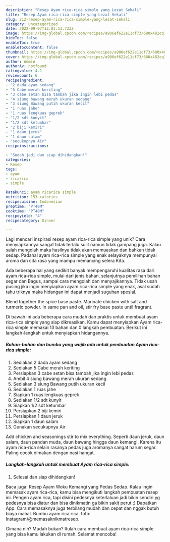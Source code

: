 ```yaml
---
description: "Resep Ayam rica-rica simple yang Lezat Sekali"
title: "Resep Ayam rica-rica simple yang Lezat Sekali"
slug: 212-resep-ayam-rica-rica-simple-yang-lezat-sekali
category: Uncategorized
date: 2022-09-07T12:03:11.733Z
image: https://img-global.cpcdn.com/recipes/a906ef622e11cf73/680x482cq70/ayam-rica-rica-simple-foto-resep-utama.jpg
hideToc: false
enableToc: true
enableTocContent: false
thumbnail: https://img-global.cpcdn.com/recipes/a906ef622e11cf73/680x482cq70/ayam-rica-rica-simple-foto-resep-utama.jpg
cover: https://img-global.cpcdn.com/recipes/a906ef622e11cf73/680x482cq70/ayam-rica-rica-simple-foto-resep-utama.jpg
author: Admin
authorAv: notfound
ratingvalue: 4.1
reviewcount: 6
recipeingredient:
- "2 dada ayam sedang"
- "5 Cabe merah keriting"
- "3 cabe setan bisa tambah jika ingin lebi pedas"
- "4 siung bawang merah ukuran sedang"
- "3 siung Bawang putih ukuran kecil"
- "1 ruas jahe"
- "1 ruas lengkuas geprek"
- "1/2 sdt kunyit"
- "1/2 sdt ketumbar"
- "2 biji kemiri"
- "1 daun jeruk"
- "1 daun salam"
- "secukupnya Air"
recipeinstructions:

- "Sudah jadi dan siap dihidangkan!"
categories:
- Resep
tags:
- ayam
- ricarica
- simple

katakunci: ayam ricarica simple 
nutrition: 153 calories
recipecuisine: Indonesian
preptime: "PT40M"
cooktime: "PT48M"
recipeyield: "4"
recipecategory: Dinner

---
```





Lagi mencari inspirasi resep ayam rica-rica simple yang unik? Cara menyiapkannya sangat tidak terlalu sulit namun tidak gampang juga. Kalau salah mengolah maka hasilnya tidak akan memuaskan dan bahkan tidak sedap. Padahal ayam rica-rica simple yang enak selayaknya mempunyai aroma dan cita rasa yang mampu memancing selera Kita.





Ada beberapa hal yang sedikit banyak mempengaruhi kualitas rasa dari ayam rica-rica simple, mulai dari jenis bahan, selanjutnya pemilihan bahan segar dan Bagus, sampai cara mengolah dan menyajikannya. Tidak usah pusing jika ingin menyiapkan ayam rica-rica simple yang enak,      asal sudah tahu triknya maka hidangan ini dapat menjadi suguhan spesial.














Blend together the spice base paste. Marinate chicken with salt and turmeric powder. In same pan and oil, stir fry base paste until fragrant.






Di bawah ini ada beberapa cara mudah dan praktis untuk membuat ayam rica-rica simple yang siap dikreasikan. Kamu dapat menyiapkan Ayam rica-rica simple memakai 13 bahan dan 0 langkah pembuatan. Berikut ini langkah-langkah untuk menyiapkan hidangannya.

<!--inarticleads1-->

##### Bahan-bahan dan bumbu yang wajib ada untuk pembuatan Ayam rica-rica simple:

1. Sediakan 2 dada ayam sedang
1. Sediakan 5 Cabe merah keriting
1. Persiapkan 3 cabe setan bisa tambah jika ingin lebi pedas
1. Ambil 4 siung bawang merah ukuran sedang
1. Sediakan 3 siung Bawang putih ukuran kecil
1. Sediakan 1 ruas jahe
1. Siapkan 1 ruas lengkuas geprek
1. Sediakan 1/2 sdt kunyit
1. Siapkan 1/2 sdt ketumbar
1. Persiapkan 2 biji kemiri
1. Persiapkan 1 daun jeruk
1. Siapkan 1 daun salam
1. Gunakan secukupnya Air


Add chicken and seasonings stir to mix everything. Seperti daun jeruk, daun salam, daun pandan muda, daun bawang hingga daun kemangi. Karena itu ayam rica-rica selain rasanya pedas juga aromanya sangat harum segar. Paling cocok dimakan dengan nasi hangat. 

<!--inarticleads2-->

##### Langkah-langkah untuk membuat Ayam rica-rica simple:


1. Selesai dan siap dihidangkan!

Baca juga: Resep Ayam Woku Kemangi yang Pedas Sedap. Kalau ingin memasak ayam rica-rica, kamu bisa mengikuti langkah pembuatan resep ini. Pengen ayam rica, tapi disini pedesnya keterlaluan jadi bikin sendiri yg pedesnya bisa diatur dan bisa dinikmatin ga bikin sakit perut ;) Dapatkan App. Cara memasaknya juga terbilang mudah dan cepat dan nggak butuh biaya mahal. Bumbu ayam rica rica. foto: Instagram/@memasaknikmatresep. 

Gimana nih? Mudah bukan? Itulah cara membuat ayam rica-rica simple yang bisa kamu lakukan di rumah. Selamat mencoba!
